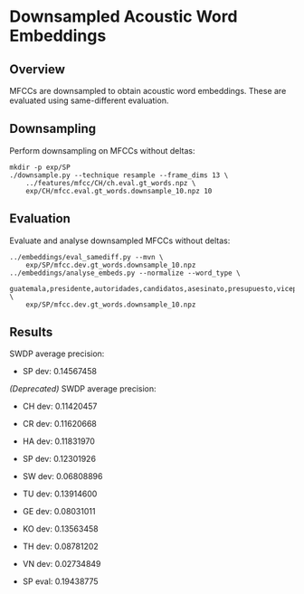 Downsampled Acoustic Word Embeddings
====================================

Overview
--------
MFCCs are downsampled to obtain acoustic word embeddings. These are evaluated
using same-different evaluation.


Downsampling
------------
Perform downsampling on MFCCs without deltas:

    mkdir -p exp/SP
    ./downsample.py --technique resample --frame_dims 13 \
        ../features/mfcc/CH/ch.eval.gt_words.npz \
        exp/CH/mfcc.eval.gt_words.downsample_10.npz 10


Evaluation
----------
Evaluate and analyse downsampled MFCCs without deltas:

    ../embeddings/eval_samediff.py --mvn \
        exp/SP/mfcc.dev.gt_words.downsample_10.npz
    ../embeddings/analyse_embeds.py --normalize --word_type \
        guatemala,presidente,autoridades,candidatos,asesinato,presupuesto,vicepresidente,negociaciones,netanyahu,social,explotaciones \
        exp/SP/mfcc.dev.gt_words.downsample_10.npz


Results
-------
SWDP average precision:

- SP dev: 0.14567458


*(Deprecated)* SWDP average precision:

- CH dev: 0.11420457
- CR dev: 0.11620668
- HA dev: 0.11831970
- SP dev: 0.12301926
- SW dev: 0.06808896
- TU dev: 0.13914600

- GE dev: 0.08031011
- KO dev: 0.13563458
- TH dev: 0.08781202
- VN dev: 0.02734849

- SP eval: 0.19438775
